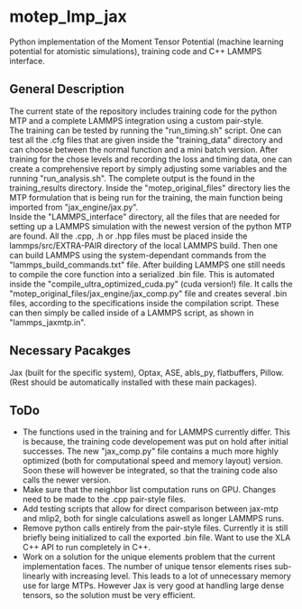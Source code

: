 # motep_lmp_jax
Python implementation of the Moment Tensor Potential (machine learning potential for atomistic simulations), training code and C++ LAMMPS interface.


## General Description
The current state of the repository includes training code for the python MTP and a complete LAMMPS integration using a custom pair-style. <br>
The training can be tested by running the "run_timing.sh" script. One can test all the .cfg files that are given inside the "training_data" directory and can choose between the normal function and a mini batch version. After training for the chose levels and recording the loss and timing data, one can create a comprehensive report by simply adjusting some variables and the running "run_analysis.sh". The complete output is the found in the training_results directory. Inside the "motep_original_files" directory lies the MTP formulation that is being run for the training, the main function being imported from "jax_engine/jax.py". <br>
Inside the "LAMMPS_interface" directory, all the files that are needed for setting up a LAMMPS simulation with the newest version of the python MTP are found. All the .cpp, .h or .hpp files must be placed inside the lammps/src/EXTRA-PAIR directory of the local LAMMPS build. Then one can build LAMMPS using the system-dependant commands from the "lammps_build_commands.txt" file. After building LAMMPS one still needs to compile the core function into a serialized .bin file. This is automated inside the "compile_ultra_optimized_cuda.py" (cuda version!) file. It calls the "motep_original_files/jax_engine/jax_comp.py" file and creates several .bin files, according to the specifications inside the compilation script. These can then simply be called inside of a LAMMPS script, as shown in "lammps_jaxmtp.in". <br>


## Necessary Pacakges
Jax (built for the specific system), Optax, ASE, abls_py, flatbuffers, Pillow. (Rest should be automatically installed with these main packages). <br>

## ToDo
- The functions used in the training and for LAMMPS currently differ. This is because, the training code developement was put on hold after initial successes. The new "jax_comp.py" file contains a much more highly optimized (both for computational speed and memory layout) version. Soon these will however be integrated, so that the training code also calls the newer version. <br>
- Make sure that the neighbor list computation runs on GPU. Changes need to be made to the .cpp pair-style files. <br>
- Add testing scripts that allow for direct comparison between jax-mtp and mlip2, both for single calculations aswell as longer LAMMPS runs. <br>
- Remove python calls entirely from the pair-style files. Currently it is still briefly being initialized to call the exported .bin file. Want to use the XLA C++ API to run completely in C++. <br>
- Work on a solution for the unique elements problem that the current implementation faces. The number of unique tensor elements rises sub-linearly with increasing level. This leads to a lot of unnecessary memory use for large MTPs. However Jax is very good at handling large dense tensors, so the solution must be very efficient. <br>
